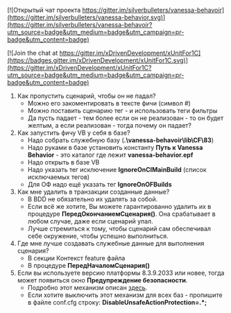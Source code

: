 [![Открытый чат проекта https://gitter.im/silverbulleters/vanessa-behavoir](https://gitter.im/silverbulleters/vanessa-behavior.svg)](https://gitter.im/silverbulleters/vanessa-behavoir?utm_source=badge&utm_medium=badge&utm_campaign=pr-badge&utm_content=badge)


[![Join the chat at https://gitter.im/xDrivenDevelopment/xUnitFor1C](https://badges.gitter.im/xDrivenDevelopment/xUnitFor1C.svg)](https://gitter.im/xDrivenDevelopment/xUnitFor1C?utm_source=badge&utm_medium=badge&utm_campaign=pr-badge&utm_content=badge)


1. Как пропустить сценарий, чтобы он не падал?
	* Можно его закоментировать в тексте фичи (символ #)
	* Можно поставить сценарию тег - и использовать теги фильтры
	* Да пусть падает - тем более если он не реализован - то он будет желтым, а если реализован - тогда почему он падает? 
2. Как запустить фичу VB у себя в базе?
	* Надо собрать служебную базу (**.\vanessa-behavoir\lib\CF\83**) 
	* Надо руками в базе установить константу **Путь к  Vanessa Behavior** - это каталог где лежит **vanessa-behavior.epf**
	* Надо открыть в базе VB
	* Надо указать тег исключение **IgnoreOnCIMainBuild** (список исключаемых тегов)
	* Для ОФ надо ещё указать тег **IgnoreOnOFBuilds**
3. Как мне удалить в транзакции созданные данные?
	* В BDD не обязательно их удалять за собой.
	* Если всё же хотите,  Вы можете гарантированно удалить их в процедуре **ПередОкончаниемСценария()**. Она срабатывает в любом случае, даже если сценарий упал.
	* Лучше стремиться к тому, чтобы сценарий сам обеспечивал себе окружение, чтобы успешно выполниться.
4. Где мне лучше создавать служебные данные для выполнения сценария?
	* В секции Контекст feature файла
	* В процедуре **ПередНачаломСценария()**
13. Если вы используете версию платформы 8.3.9.2033 или новее, тогда может появиться окно **Предупреждение безопасности**. 
	* Подробно этот механизм описан [здесь](http://its.1c.ru/db/v838doc#bookmark:dev:TI000001871).
	* Если хотите выключить этот механизм для всех баз - пропишите в файле conf.cfg строку: **DisableUnsafeActionProtection=.*;**